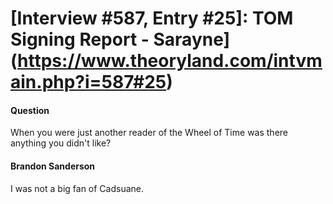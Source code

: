 # [Interview #587, Entry #25]: TOM Signing Report - Sarayne](https://www.theoryland.com/intvmain.php?i=587#25)

#### Question

When you were just another reader of the Wheel of Time was there anything you didn't like?

#### Brandon Sanderson

I was not a big fan of Cadsuane.

